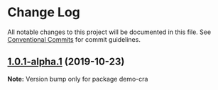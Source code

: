 # Change Log

All notable changes to this project will be documented in this file.
See [Conventional Commits](https://conventionalcommits.org) for commit guidelines.

## [1.0.1-alpha.1](https://github.com/tinacms/tinacms/compare/demo-cra@1.0.1-alpha.0...demo-cra@1.0.1-alpha.1) (2019-10-23)

**Note:** Version bump only for package demo-cra
